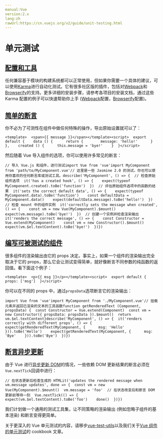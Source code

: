 ```yaml
---
manual:Vue
version:2.x
lang:zh
rawUrl:https://cn.vuejs.org/v2/guide/unit-testing.html
---
```



# 单元测试

## [配置和工具](%24850#配置和工具 "配置和工具")<a name="配置和工具"></a>


任何兼容基于模块的构建系统都可以正常使用，但如果你需要一个具体的建议，可以使用[Karma](%25049 "")进行自动化测试。它有很多社区版的插件，包括对[Webpack](%25050 "")和[Browserify](%25051 "")的支持。更多详细的安装步骤，请参考各项目的安装文档，通过这些 Karma 配置的例子可以快速帮助你上手 ([Webpack](%25052 "")配置，[Browserify](%25053 "")配置)。


## [简单的断言](%24850#简单的断言 "简单的断言")<a name="简单的断言"></a>


你不必为了可测性在组件中做任何特殊的操作，导出原始设置就可以了：


```
<template>  <span>{{ message }}</span></template><script>  export default {    data () {      return {        message: 'hello!'      }    },    created () {      this.message = 'bye!'    }  }</script>
``` 



然后随着 Vue 导入组件的选项，你可以使用许多常见的断言：


```
// 导入 Vue.js 和组件，进行测试import Vue from 'vue'import MyComponent from 'path/to/MyComponent.vue'// 这里是一些 Jasmine 2.0 的测试，你也可以使用你喜欢的任何断言库或测试工具。describe('MyComponent', () => {  // 检查原始组件选项  it('has a created hook', () => {    expect(typeof MyComponent.created).toBe('function')  })  // 评估原始组件选项中的函数的结果  it('sets the correct default data', () => {    expect(typeof MyComponent.data).toBe('function')    const defaultData = MyComponent.data()    expect(defaultData.message).toBe('hello!')  })  // 检查 mount 中的组件实例  it('correctly sets the message when created', () => {    const vm = new Vue(MyComponent).$mount()    expect(vm.message).toBe('bye!')  })  // 创建一个实例并检查渲染输出  it('renders the correct message', () => {    const Constructor = Vue.extend(MyComponent)    const vm = new Constructor().$mount()    expect(vm.$el.textContent).toBe('bye!')  })})
``` 


## [编写可被测试的组件](%24850#编写可被测试的组件 "编写可被测试的组件")<a name="编写可被测试的组件"></a>


很多组件的渲染输出由它的 props 决定。事实上，如果一个组件的渲染输出完全取决于它的 props，那么它会让测试变得简单，就好像断言不同参数的纯函数的返回值。看下面这个例子：


```
<template>  <p>{{ msg }}</p></template><script>  export default {    props: ['msg']  }</script>
``` 



你可以在不同的 props 中，通过`propsData`选项断言它的渲染输出：


```
import Vue from 'vue'import MyComponent from './MyComponent.vue'// 挂载元素并返回已渲染的文本的工具函数function getRenderedText (Component, propsData) {  const Constructor = Vue.extend(Component)  const vm = new Constructor({ propsData: propsData }).$mount()  return vm.$el.textContent}describe('MyComponent', () => {  it('renders correctly with different props', () => {    expect(getRenderedText(MyComponent, {      msg: 'Hello'    })).toBe('Hello')    expect(getRenderedText(MyComponent, {      msg: 'Bye'    })).toBe('Bye')  })})
``` 


## [断言异步更新](%24850#断言异步更新 "断言异步更新")<a name="断言异步更新"></a>


由于 Vue 进行[异步更新 DOM](%25428#异步更新队列 "")的情况，一些依赖 DOM 更新结果的断言必须在`Vue.nextTick`回调中进行：


```
// 在状态更新后检查生成的 HTMLit('updates the rendered message when vm.message updates', done => {  const vm = new Vue(MyComponent).$mount()  vm.message = 'foo'  // 在状态改变后和断言 DOM 更新前等待一刻  Vue.nextTick(() => {    expect(vm.$el.textContent).toBe('foo')    done()  })})
``` 



我们计划做一个通用的测试工具集，让不同策略的渲染输出 (例如忽略子组件的基本渲染) 和断言变得更简单。



关于更深入的 Vue 单元测试的内容，请移步[vue-test-utils](%25058 "")以及我们关于[Vue 组件的单元测试](%25059 "")的 cookbook 文章。


